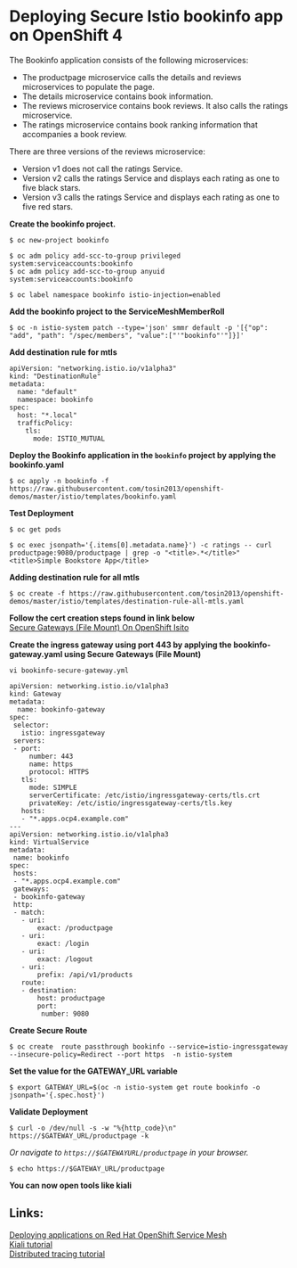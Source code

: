 # Deploying  Secure Istio bookinfo app on OpenShift 4

The Bookinfo application consists of the following microservices:
* The productpage microservice calls the details and reviews microservices to populate the page.
* The details microservice contains book information.
* The reviews microservice contains book reviews. It also calls the ratings microservice.
* The ratings microservice contains book ranking information that accompanies a book review.

There are three versions of the reviews microservice:

* Version v1 does not call the ratings Service.
* Version v2 calls the ratings Service and displays each rating as one to five black stars.
* Version v3 calls the ratings Service and displays each rating as one to five red stars.


**Create the bookinfo project.**
```
$ oc new-project bookinfo
```

```
$ oc adm policy add-scc-to-group privileged system:serviceaccounts:bookinfo
$ oc adm policy add-scc-to-group anyuid system:serviceaccounts:bookinfo
```

```
$ oc label namespace bookinfo istio-injection=enabled
```

**Add the bookinfo project to the ServiceMeshMemberRoll**
```
$ oc -n istio-system patch --type='json' smmr default -p '[{"op": "add", "path": "/spec/members", "value":["'"bookinfo"'"]}]'
```

**Add destination rule for mtls**
```
apiVersion: "networking.istio.io/v1alpha3"
kind: "DestinationRule"
metadata:
  name: "default"
  namespace: bookinfo
spec:
  host: "*.local"
  trafficPolicy:
    tls:
      mode: ISTIO_MUTUAL
```

**Deploy the Bookinfo application in the `bookinfo` project by applying the bookinfo.yaml**
```
$ oc apply -n bookinfo -f https://raw.githubusercontent.com/tosin2013/openshift-demos/master/istio/templates/bookinfo.yaml
```

**Test Deployment**
```
$ oc get pods
```

```
$ oc exec jsonpath='{.items[0].metadata.name}') -c ratings -- curl productpage:9080/productpage | grep -o "<title>.*</title>"
<title>Simple Bookstore App</title>
```
**Adding destination rule for all mtls**
```
$ oc create -f https://raw.githubusercontent.com/tosin2013/openshift-demos/master/istio/templates/destination-rule-all-mtls.yaml
```

**Follow the cert creation steps found in link below**  
[Secure Gateways (File Mount) On OpenShift Isito](secure-gateways-on-openshift-isito.md)  

**Create the ingress gateway using port 443 by applying the bookinfo-gateway.yaml using Secure Gateways (File Mount)**
```
vi bookinfo-secure-gateway.yml

apiVersion: networking.istio.io/v1alpha3
kind: Gateway
metadata:
  name: bookinfo-gateway
spec:
 selector:
   istio: ingressgateway
 servers:
 - port:
     number: 443
     name: https
     protocol: HTTPS
   tls:
     mode: SIMPLE
     serverCertificate: /etc/istio/ingressgateway-certs/tls.crt
     privateKey: /etc/istio/ingressgateway-certs/tls.key 
   hosts:     
   - "*.apps.ocp4.example.com"
---
apiVersion: networking.istio.io/v1alpha3
kind: VirtualService
metadata:
 name: bookinfo
spec:
 hosts:
 - "*.apps.ocp4.example.com"
 gateways:
 - bookinfo-gateway
 http:
 - match:
   - uri:
       exact: /productpage
   - uri:
       exact: /login
   - uri:
       exact: /logout
   - uri:
       prefix: /api/v1/products
   route:
   - destination:
       host: productpage
       port:
        number: 9080
```

**Create Secure Route**
```
$ oc create  route passthrough bookinfo --service=istio-ingressgateway  --insecure-policy=Redirect --port https  -n istio-system
```

**Set the value for the GATEWAY_URL variable**
```
$ export GATEWAY_URL=$(oc -n istio-system get route bookinfo -o jsonpath='{.spec.host}')
```

**Validate Deployment**
```
$ curl -o /dev/null -s -w "%{http_code}\n" https://$GATEWAY_URL/productpage -k
```

*Or navigate to  `https://$GATEWAYURL/productpage` in your browser.*
```
$ echo https://$GATEWAY_URL/productpage
```

**You can now open tools like kiali**

## Links:
[Deploying applications on Red Hat OpenShift Service Mesh](https://docs.openshift.com/container-platform/4.3/service_mesh/service_mesh_day_two/prepare-to-deploy-applications-ossm.html)  
[Kiali tutorial](https://docs.openshift.com/container-platform/4.3/service_mesh/service_mesh_day_two/ossm-tutorial-kiali.html)  
[Distributed tracing tutorial](https://docs.openshift.com/container-platform/4.3/service_mesh/service_mesh_day_two/ossm-tutorial-jaeger-tracing.html)  
